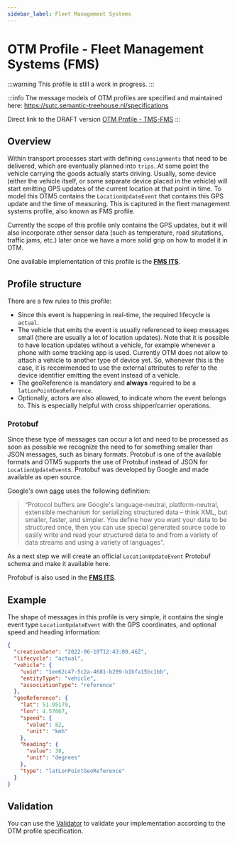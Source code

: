 ```yaml
---
sidebar_label: Fleet Management Systems
---
```


# OTM Profile - Fleet Management Systems (FMS)

:::warning
This profile is still a work in progress.
:::

:::info
The message models of OTM profiles are specified and maintained here: https://sutc.semantic-treehouse.nl/specifications

Direct link to the DRAFT version [OTM Profile - TMS-FMS](https://sutc.semantic-treehouse.nl/message-model/MessageModel_74ddde7e-578a-4790-b674-15274637d902)
:::

## Overview

Within transport processes start with defining `consignments` that need to be delivered, which are eventually planned into `trips`. At some point the vehicle carrying the goods actually starts driving. Usually, some device (either the vehicle itself, or some separate device placed in the vehicle) will start emitting GPS updates of the current location at that point in time. To model this OTM5 contains the `LocationUpdateEvent` that contains this GPS update and the time of measuring. This is captured in the fleet management systems profile, also known as FMS profile.

Currently the scope of this profile only contains the GPS updates, but it will also incorporate other sensor data (such as temperature, road situtations, traffic jams, etc.) later once we have a more solid grip on how to model it in OTM.

One available implementation of this profile is the **[FMS ITS](fms-it)**.

## Profile structure

There are a few rules to this profile:
* Since this event is happening in real-time, the required lifecycle is `actual`.
* The vehicle that emits the event is usually referenced to keep messages small (there are usually a lot of location updates). Note that it is possible to have location updates without a vehicle, for example whenever a phone with some tracking app is used. Currently OTM does not allow to attach a vehicle to another type of device yet. So, whenever this is the case, it is recommended to use the external attributes to refer to the device identifier emitting the event instead of a vehicle.
* The geoReference is mandatory and **always** required to be a `latLonPointGeoReference`.
* Optionally, actors are also allowed, to indicate whom the event belongs to. This is especially helpful with cross shipper/carrier operations.

### Protobuf

Since these type of messages can occur a lot and need to be processed as soon as possible we recognize the need to for something smaller than JSON messages, such as binary formats. Protobuf is one of the available formats and OTM5 supports the use of Protobuf instead of JSON for `LocationUpdateEvent`s. Protobuf was developed by Google and made available as open source.

Google's own [page](https://developers.google.com/protocol-buffers/) uses the following definition:

> “Protocol buffers are Google's language-neutral, platform-neutral, extensible mechanism for serializing structured data – think XML, but smaller, faster, and simpler. You define how you want your data to be structured once, then you can use special generated source code to easily write and read your structured data to and from a variety of data streams and using a variety of languages”.

As a next step we will create an official `LocationUpdateEvent` Protobuf schema and make it available here.

Profobuf is also used in the **[FMS ITS](fms-it)**.

## Example

The shape of messages in this profile is very simple, it contains the single event type `LocationUpdateEvent` with the GPS coordinates, and optional speed and heading information:

```json
{
  "creationDate": "2022-06-10T12:43:00.46Z",
  "lifecycle": "actual",
  "vehicle": {
    "uuid": "1ee62c47-5c2a-4681-b209-b1bfa15bc1bb",
    "entityType": "vehicle",
    "associationType": "reference"
  },
  "geoReference": {
    "lat": 51.95179,
    "lon": 4.57067,
    "speed": {
      "value": 82,
      "unit": "kmh"
    },
    "heading": {
      "value": 38,
      "unit": "degrees"
    },
    "type": "latLonPointGeoReference"
  }
}
```

## Validation

You can use the [Validator](../developers/validation) to validate your implementation according to the OTM profile specification.
